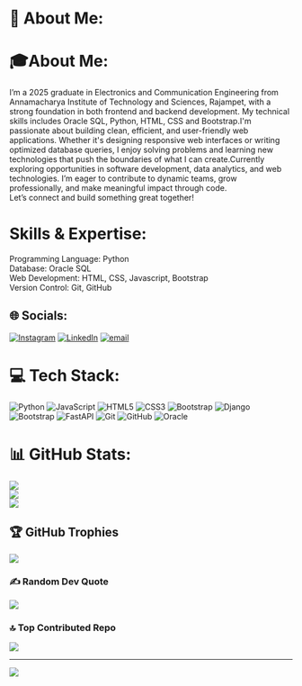 # 💫 About Me:
# 🎓About Me:
I’m a 2025 graduate in Electronics and Communication Engineering from Annamacharya Institute of Technology and Sciences, Rajampet, with a strong foundation in both frontend and backend development. My technical skills includes Oracle SQL, Python, HTML, CSS and Bootstrap.I'm passionate about building clean, efficient, and user-friendly web applications. Whether it's designing responsive web interfaces or writing optimized database queries, I enjoy solving problems and learning new technologies that push the boundaries of what I can create.Currently exploring opportunities in software development, data analytics, and web technologies. I’m eager to contribute to dynamic teams, grow professionally, and make meaningful impact through code.<br>Let’s connect and build something great together!
# Skills & Expertise:
Programming Language: Python<br>Database: Oracle SQL<br>Web Development: HTML, CSS, Javascript, Bootstrap<br>Version Control: Git, GitHub


## 🌐 Socials:
[![Instagram](https://img.shields.io/badge/Instagram-%23E4405F.svg?logo=Instagram&logoColor=white)](https://instagram.com/https://instagram.com/_kranthi.8) [![LinkedIn](https://img.shields.io/badge/LinkedIn-%230077B5.svg?logo=linkedin&logoColor=white)](https://linkedin.com/in/www.linkedin.com.in/kranthi373) [![email](https://img.shields.io/badge/Email-D14836?logo=gmail&logoColor=white)](mailto:krkranthikumar2003@gmail.com) 

# 💻 Tech Stack:
![Python](https://img.shields.io/badge/python-3670A0?style=flat&logo=python&logoColor=ffdd54) ![JavaScript](https://img.shields.io/badge/javascript-%23323330.svg?style=flat&logo=javascript&logoColor=%23F7DF1E) ![HTML5](https://img.shields.io/badge/html5-%23E34F26.svg?style=flat&logo=html5&logoColor=white) ![CSS3](https://img.shields.io/badge/css3-%231572B6.svg?style=flat&logo=css3&logoColor=white) ![Bootstrap](https://img.shields.io/badge/bootstrap-%238511FA.svg?style=flat&logo=bootstrap&logoColor=white) ![Django](https://img.shields.io/badge/django-%23092E20.svg?style=flat&logo=django&logoColor=white) ![Bootstrap](https://img.shields.io/badge/bootstrap-%238511FA.svg?style=flat&logo=bootstrap&logoColor=white) ![FastAPI](https://img.shields.io/badge/FastAPI-005571?style=flat&logo=fastapi) ![Git](https://img.shields.io/badge/git-%23F05033.svg?style=flat&logo=git&logoColor=white) ![GitHub](https://img.shields.io/badge/github-%23121011.svg?style=flat&logo=github&logoColor=white) ![Oracle](https://img.shields.io/badge/Oracle-F80000?style=flat&logo=oracle&logoColor=white)
# 📊 GitHub Stats:
![](https://github-readme-stats.vercel.app/api?username=kranthi-v&theme=github_dark&hide_border=true&include_all_commits=false&count_private=false)<br/>
![](https://nirzak-streak-stats.vercel.app/?user=kranthi-v&theme=github_dark&hide_border=true)<br/>
![](https://github-readme-stats.vercel.app/api/top-langs/?username=kranthi-v&theme=github_dark&hide_border=true&include_all_commits=false&count_private=false&layout=compact)

## 🏆 GitHub Trophies
![](https://github-profile-trophy.vercel.app/?username=kranthi-v&theme=radical&no-frame=true&no-bg=true&margin-w=4)

### ✍️ Random Dev Quote
![](https://quotes-github-readme.vercel.app/api?type=horizontal&theme=radical)

### 🔝 Top Contributed Repo
![](https://github-contributor-stats.vercel.app/api?username=kranthi-v&limit=5&theme=github_dark&combine_all_yearly_contributions=true)

---
[![](https://visitcount.itsvg.in/api?id=kranthi-v&icon=0&color=0)](https://visitcount.itsvg.in)

<!-- Proudly created with GPRM ( https://gprm.itsvg.in ) -->
